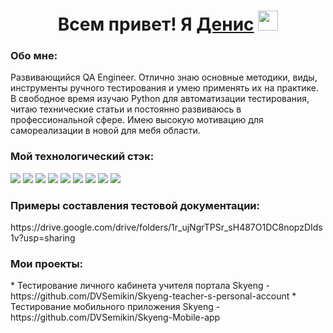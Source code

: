 <h1 align="center">Всем привет! Я <a href="https://daniilshat.ru/" target="_blank">Денис</a> 
<img src="https://github.com/blackcater/blackcater/raw/main/images/Hi.gif" height="32"/></h1>
<h3 align="left">Обо мне:</h3>
Развивающийся QA Engineer. Отлично знаю основные методики, виды, инструменты ручного тестирования и умею применять их на практике.
В свободное время изучаю Python для автоматизации тестирования, читаю технические статьи и постоянно развиваюсь в профессиональной сфере. Имею высокую мотивацию для самореализации в новой для мебя области.
<h3 aligh="left">Мой технологический стэк:</h3>
<div> 
<img src="https://img.shields.io/badge/JIRA-black?style=for-the-badge&logo=JIRA&logoColor=blue"/> <img src="https://img.shields.io/badge/POSTMAN-black?style=for-the-badge&logo=POSTMAN&logoColor=#FF6C37"/> <img src="https://img.shields.io/badge/GITHUB-black?style=for-the-badge&logo=GitHub&logoColor=#181717"/> <img src="https://img.shields.io/badge/DEVTOOLS-black?style=for-the-badge&logo=DEVTOOLS&logoColor=#181717"/> <img src="https://img.shields.io/badge/ANDROIDSTUDIO-black?style=for-the-badge&logo=ANDROIDSTUDIO&logoColor=#181717"/> <img src="https://img.shields.io/badge/QASE.IO-black?style=for-the-badge&logo=QASE.IO&logoColor=#181717"/> <img src="https://img.shields.io/badge/CHARLESPROXY-black?style=for-the-badge&logo=CHARLESPROXY&logoColor=#181717"/> <img src="https://img.shields.io/badge/postgresql-black?style=for-the-badge&logo=postgresql&logoColor=#4169E1"/> <img src="https://img.shields.io/badge/pYTHON-black?style=for-the-badge&logo=pYTHON&logoColor=yellow"/>
</div>
<h3 aligh="left">Примеры составления тестовой документации:</h3>
https://drive.google.com/drive/folders/1r_ujNgrTPSr_sH487O1DC8nopzDIds1v?usp=sharing
<h3 aligh="left">Мои проекты:</h3>
* Тестирование личного кабинета учителя портала Skyeng - https://github.com/DVSemikin/Skyeng-teacher-s-personal-account
* Тестирование мобильного приложения Skyeng - https://github.com/DVSemikin/Skyeng-Mobile-app
